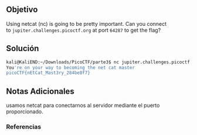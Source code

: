 ## Objetivo 
Using netcat (nc) is going to be pretty important. Can you connect to `jupiter.challenges.picoctf.org` at port `64287` to get the flag?
## Solución  
```bash
kali@KaliEND:~/Downloads/PicoCTF/parte3$ nc jupiter.challenges.picoctf.org 64287  
You're on your way to becoming the net cat master  
picoCTF{nEtCat_Mast3ry_284be8f7}
```
## Notas Adicionales 
usamos netcat para conectarnos al servidor mediante el puerto proporcionado.
### Referencias

